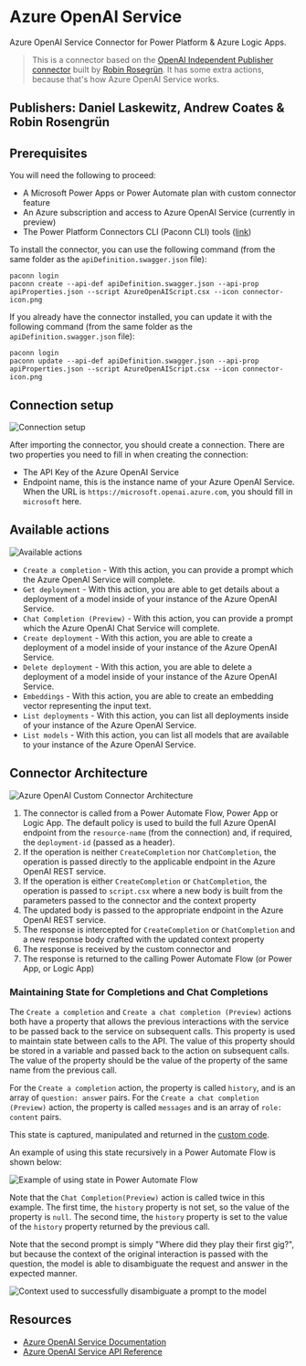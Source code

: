 # Azure OpenAI Service

Azure OpenAI Service Connector for Power Platform & Azure Logic Apps.

> This is a connector based on the [OpenAI Independent Publisher connector](https://learn.microsoft.com/connectors/openaiip/) built by [Robin Rosegrün](https://linktr.ee/r2power). It has some extra actions, because that's how Azure OpenAI Service works.

## Publishers: Daniel Laskewitz, Andrew Coates & Robin Rosengrün

## Prerequisites

You will need the following to proceed:

* A Microsoft Power Apps or Power Automate plan with custom connector feature
* An Azure subscription and access to Azure OpenAI Service (currently in preview)
* The Power Platform Connectors CLI (Paconn CLI) tools ([link](https://learn.microsoft.com/connectors/custom-connectors/paconn-cli))

To install the connector, you can use the following command (from the same folder as the `apiDefinition.swagger.json` file):

```pwsh
paconn login
paconn create --api-def apiDefinition.swagger.json --api-prop apiProperties.json --script AzureOpenAIScript.csx --icon connector-icon.png
```

If you already have the connector installed, you can update it with the following command (from the same folder as the `apiDefinition.swagger.json` file):

```pwsh
paconn login
paconn update --api-def apiDefinition.swagger.json --api-prop apiProperties.json --script AzureOpenAIScript.csx --icon connector-icon.png
```

## Connection setup

![Connection setup](./resources/create-connection.png)

After importing the connector, you should create a  connection. There are two properties you need to fill in when creating the connection:

* The API Key of the Azure OpenAI Service
* Endpoint name, this is the instance name of your Azure OpenAI Service. When the URL is `https://microsoft.openai.azure.com`, you should fill in `microsoft` here.

## Available actions

![Available actions](./resources/available-actions.png)

* `Create a completion` - With this action, you can provide a prompt which the Azure OpenAI Service will complete.
* `Get deployment` - With this action, you are able to get details about a deployment of a model inside of your instance of the Azure OpenAI Service.
* `Chat Completion (Preview)` - With this action, you can provide a prompt which the Azure OpenAI Chat Service will complete.
* `Create deployment` - With this action, you are able to create a deployment of a model inside of your instance of the Azure OpenAI Service.
* `Delete deployment` - With this action, you are able to delete a deployment of a model inside of your instance of the Azure OpenAI Service.
* `Embeddings` - With this action, you are able to create an embedding vector representing the input text.
* `List deployments` - With this action, you can list all deployments inside of your instance of the Azure OpenAI Service.
* `List models` - With this action, you can list all models that are available to your instance of the Azure OpenAI Service.

## Connector Architecture

![Azure OpenAI Custom Connector Architecture](./resources/azure-openai-custom-connector-architecture.png)

1. The connector is called from a Power Automate Flow, Power App or Logic App. The default policy is used to build the full Azure OpenAI endpoint from the `resource-name` (from the connection) and, if required, the `deployment-id` (passed as a header).
1. If the operation is neither `CreateCompletion` nor `ChatCompletion`, the operation is passed directly to the applicable endpoint in the Azure OpenAI REST service.
1. If the operation is either `CreateCompletion` or `ChatCompletion`, the operation is passed to `script.csx` where a new body is built from the parameters passed to the connector and the context property
1. The updated body is passed to the appropriate endpoint in the Azure OpenAI REST service.
1. The response is intercepted for `CreateCompletion` or `ChatCompletion` and a new response body crafted with the updated context property
1. The response is received by the custom connector and
1. The response is returned to the calling Power Automate Flow (or Power App, or Logic App)

### Maintaining State for Completions and Chat Completions

The `Create a completion` and `Create a chat completion (Preview)` actions both have a property that allows the previous interactions with the service to be passed back to the service on subsequent calls. This property is used to maintain state between calls to the API. The value of this property should be stored in a variable and passed back to the action on subsequent calls. The value of the property should be the value of the property of the same name from the previous call.

For the `Create a completion` action, the property is called `history`, and is an array of `question: answer` pairs. For the `Create a chat completion (Preview)` action, the property is called `messages` and is an array of `role: content` pairs.

This state is captured, manipulated and returned in the [custom code](./script.csx).

An example of using this state recursively in a Power Automate Flow is shown below:

![Example of using state in Power Automate Flow](./resources/passing-context-to-azure-openai-custom-connector.png)

Note that the `Chat Completion(Preview)` action is called twice in this example. The first time, the `history` property is not set, so the value of the property is `null`. The second time, the `history` property is set to the value of the `history` property returned by the previous call.

Note that the second prompt is simply "Where did they play their first gig?", but because the context of the original interaction is passed with the question, the model is able to disambiguate the request and answer in the expected manner.

![Context used to successfully disambiguate a prompt to the model](./resources/context-passed-to-azure-openai-custom-connector.png)

## Resources

* [Azure OpenAI Service Documentation](https://learn.microsoft.com/azure/cognitive-services/openai/)
* [Azure OpenAI Service API Reference](https://learn.microsoft.com/azure/cognitive-services/openai/reference)
